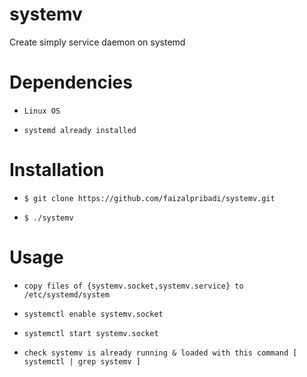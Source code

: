 systemv
=======

Create simply service daemon on systemd


Dependencies
============

* `Linux OS`

* `systemd already installed`


Installation
============

* `$ git clone https://github.com/faizalpribadi/systemv.git`

* `$ ./systemv`


Usage 
=====

* `copy files of {systemv.socket,systemv.service} to /etc/systemd/system`

* `systemctl enable systemv.socket`

* `systemctl start systemv.socket`

* `check systemv is already running & loaded with this command [ systemctl | grep systemv ]`
